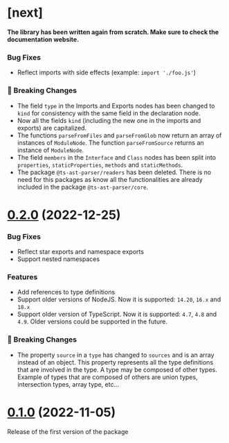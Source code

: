 # [next]

**The library has been written again from scratch. Make sure to check the documentation website.**

### Bug Fixes

* Reflect imports with side effects (example: `import './foo.js'`)

### 🚨 Breaking Changes

* The field `type` in the Imports and Exports nodes has been changed to `kind` for consistency with the same field in 
  the declaration node.
* Now all the fields `kind` (including the new one in the imports and exports) are capitalized.
* The functions `parseFromFiles` and `parseFromGlob` now return an array of instances of 
  `ModuleNode`. The function `parseFromSource` returns an instance of `ModuleNode`.
* The field `members` in the `Interface` and `Class` nodes has been split into `properties`, `staticProperties`, 
  `methods` and `staticMethods`. 
* The package `@ts-ast-parser/readers` has been deleted. There is no need for this packages as know all the 
  functionalities are already included in the package `@ts-ast-parser/core`.

# [0.2.0](https://github.com/jordimarimon/ts-ast-parser/compare/0.1.0...0.2.0) (2022-12-25)

### Bug Fixes

* Reflect star exports and namespace exports
* Support nested namespaces

### Features

* Add references to type definitions
* Support older versions of NodeJS. Now it is supported: `14.20`, `16.x` and `18.x`
* Support older version of TypeScript. Now it is supported: `4.7`, `4.8` and `4.9`. Older versions could be supported 
  in the future.

### 🚨 Breaking Changes

* The property `source` in a `type` has changed to `sources` and is an array instead of an object.
  This property represents all the type definitions that are involved in the type. A type may be composed of
  other types. Example of types that are composed of others are union types, intersection types, array type, etc...

# [0.1.0](https://github.com/jordimarimon/ts-ast-parser/compare/c3366eb7...0.1.0) (2022-11-05)

Release of the first version of the package

